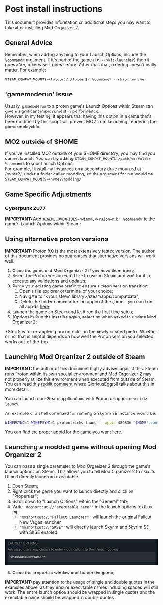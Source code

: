 # Post install instructions

This document provides information on additional steps you may want to take after installing Mod Organizer 2.

## General Advice
Remember, when adding anything to your Launch Options, include the `%command%` argument. If it's part of the game (i.e. `--skip-launcher`) then it goes after, otherwise it goes before. Other than that, ordering doesn't really matter. For example:
```
STEAM_COMPAT_MOUNTS=/folder1/:/folder2/ %command% --skip-launcher
```

## 'gamemoderun' Issue
Usually, `gamemoderun` to a proton game's Launch Options within Steam can give a significant improvement in performance.
</br>
However, in my testing, it appears that having this option in a game that's been modified by this script will prevent MO2 from launching, rendering the game unplayable.

## MO2 outside of $HOME
If you've installed MO2 outside of your $HOME directory, you may find you cannot launch. You can try adding `STEAM_COMPAT_MOUNTS=/path/to/folder %command%` to your Launch Options:
</br>
For example, I install my instances on a secondary drive mounted at /nvme2/, under a folder called modding, so the argument for me would be `STEAM_COMPAT_MOUNTS=/nvme2/modding/`

## Game Specific Adjustments

### Cyberpunk 2077
**IMPORTANT:** Add `WINEDLLOVERRIDES="winmm,version=n,b" %command%` to the game's Launch Options within Steam:</br>

## Using alternative proton versions

**IMPORTANT:** Proton 9.0 is the most extensively tested version. The author of this document provides no guarantees that alternative versions will work well.

1. Close the game and Mod Organizer 2 if you have them open;
2. Select the Proton version you'd like to use on Steam and wait for it to execute any validations and updates;
3. Purge your existing game prefix to ensure a clean version transition:
	1. Open a file explorer or terminal of your choice;
	2. Navigate to "\<your steam library\>/steamapps/compatdata";
	3. Delete the folder named after the appid of the game - you can find all appids [here](gamesinfo);
4. Launch the game on Steam and let it run the first time setup;
5. (Optional\*) Run the installer again, select no when asked to update Mod Organizer 2;

\*Step 5 is for re-applying protontricks on the newly created prefix. Whether or not that is helpful depends on how well the Proton version you selected works out-of-the-box.

## Launching Mod Organizer 2 outside of Steam

**IMPORTANT:** the author of this document highly advises against this. Steam runs Proton within its own special environment and Mod Organizer 2 may not properly utilize this environment when executed from outside of Steam. You can read [this reddit comment](https://www.reddit.com/r/linux_gaming/comments/k2kyjt/is_it_a_good_idea_to_use_proton_for_non_steam/gdxz70m/) where GloriousEggroll talks about this in more detail.

You can launch non-Steam applications with Proton using `protontricks-launch`.

An example of a shell command for running a Skyrim SE instance would be:

```bash
WINEESYNC=1 WINEFSYNC=1 protontricks-launch --appid 489830 "$HOME/.config/modorganizer2/instances/skyrimspecialedition/modorganizer2/ModOrganizer.exe"
```

You can find the proper appid for the game you want [here](gamesinfo).

## Launching a modded game without opening Mod Organizer 2

You can pass a single parameter to Mod Organizer 2 through the game's launch options on Steam. This allows you to tell Mod Organizer 2 to skip its UI and directly launch an executable.

1. Open Steam;
2. Right click the game you want to launch directly and click on "Properties";
3. Scroll down to "Launch Options" within the "General" tab;
4. Write `'moshortcut://"executable name"'` in the launch options textbox. eg.:
   - `'moshortcut://"Fallout Launcher"'` will launch the original Fallout New Vegas launcher
   - `'moshortcut://"SKSE"'` will directly launch Skyrim and Skyrim SE, with SKSE enabled

![steam launch options](screenshots/steam_launch_options.png?raw=true "Steam launch options")

5. Close the properties window and launch the game;

**IMPORTANT:** pay attention to the usage of single and double quotes in the examples above, as they ensure executable names including spaces will still work. The entire launch option should be wrapped in single quotes and the executable name should be wrapped in double quotes.
